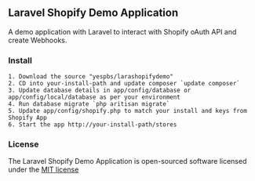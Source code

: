 ## Laravel Shopify Demo Application

A demo application with Laravel to interact with Shopify oAuth API and create Webhooks.

### Install
	
	1. Download the source "yespbs/larashopifydemo"
	2. CD into your-install-path and update composer `update composer`
	3. Update database details in app/config/database or app/config/local/database as per your environment
	4. Run database migrate `php aritisan migrate`
	5. Update app/config/shopify.php to match your install and keys from Shopify App
	6. Start the app http://your-install-path/stores

### License

The Laravel Shopify Demo Application is open-sourced software licensed under the [MIT license](http://opensource.org/licenses/MIT)
